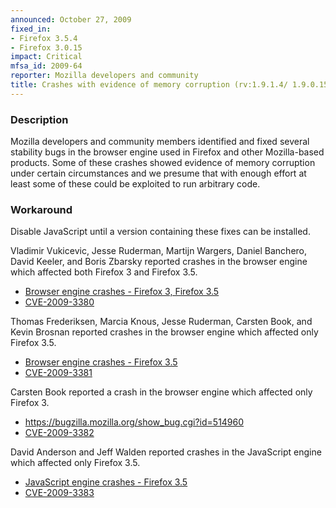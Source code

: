 ```yaml
---
announced: October 27, 2009
fixed_in:
- Firefox 3.5.4
- Firefox 3.0.15
impact: Critical
mfsa_id: 2009-64
reporter: Mozilla developers and community
title: Crashes with evidence of memory corruption (rv:1.9.1.4/ 1.9.0.15)
---
```


<h3>Description</h3>

<p>Mozilla developers and community members identified and fixed
several stability bugs in the browser engine used in Firefox and other
Mozilla-based products. Some of these crashes showed evidence of
memory corruption under certain circumstances and we presume that with
enough effort at least some of these could be exploited to run
arbitrary code.</p>

<h3>Workaround</h3>

<p>Disable JavaScript until a version containing these fixes can be
installed.</p>

<p>Vladimir Vukicevic, Jesse Ruderman, Martijn Wargers, Daniel
Banchero, David Keeler, and Boris Zbarsky reported crashes in the
browser engine which affected both Firefox 3 and Firefox 3.5.</p>
<ul>
  <li><a href="https://bugzilla.mozilla.org/buglist.cgi?bug_id=514776,497013,508927,509602,509244,489925,522030,454872">Browser engine crashes - Firefox 3, Firefox 3.5</a></li>
  <li><a class="ex-ref" href="http://cve.mitre.org/cgi-bin/cvename.cgi?name=CVE-2009-3380">CVE-2009-3380</a></li>
</ul>

<p>Thomas Frederiksen, Marcia Knous, Jesse Ruderman, Carsten Book, and
Kevin Brosnan reported crashes in the browser engine which affected
only Firefox 3.5.</p>
<ul>
  <li><a href="https://bugzilla.mozilla.org/buglist.cgi?bug_id=502168,513394,503196,516709,508057">Browser engine crashes - Firefox 3.5</a></li>
  <li><a class="ex-ref" href="http://cve.mitre.org/cgi-bin/cvename.cgi?name=CVE-2009-3381">CVE-2009-3381</a></li>
</ul>

<p>Carsten Book reported a crash in the browser engine which affected
only Firefox 3.</p>
<ul>
  <li><a href="https://bugzilla.mozilla.org/show_bug.cgi?id=514960">https://bugzilla.mozilla.org/show_bug.cgi?id=514960</a></li>
  <li><a class="ex-ref" href="http://cve.mitre.org/cgi-bin/cvename.cgi?name=CVE-2009-3382">CVE-2009-3382</a></li>
</ul>

<p>David Anderson and Jeff Walden reported crashes in the JavaScript
engine which affected only Firefox 3.5.</p>
<ul>
  <li><a href="https://bugzilla.mozilla.org/buglist.cgi?bug_id=510987,518675">JavaScript engine crashes - Firefox 3.5</a></li>
  <li><a class="ex-ref" href="http://cve.mitre.org/cgi-bin/cvename.cgi?name=CVE-2009-3383">CVE-2009-3383</a></li>
</ul>




